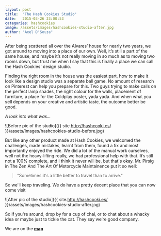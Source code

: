 ```yaml
---
layout: post
title:  "The Hash Cookies Studio"
date:   2015-03-26 23:00:53
categories: hashcookies
image: /assets/images/hashcookies-studio-after.jpg
author: "Axel D'Souza"
---
```


After being scattered all over the Alvares’ house for nearly two years, we got around to moving into a place of our own. Well, it’s still a part of the same house, and maybe it’s not really moving in so much as to moving two rooms down, but trust me when I say that this is finally a place we can call the Hash Cookies' design studio.

Finding the right room in the house was the easiest part, how to make it look like a design studio was a separate ball game. No amount of research on Pinterest can help you prepare for this. Two guys trying to make calls on the perfect lamp shades, the right colour for the walls, placement of furniture, a place for the Coldplay poster, yada yada. And when what you sell depends on your creative and artistic taste, the outcome better be good. 

*A look into what was...*

![Before pic of the studio]({{ site.http://hashcooki.es/ }}/assets/images/hashcookies-studio-before.jpg)

But like any other product made at Hash Cookies, we welcomed the challenges, made mistakes, learnt from them, found a fix and most importantly enjoyed the ride. We did a lot of the manual work ourselves, well not the heavy-lifting really, we had professional help with that. It’s still not a 100% complete, and I think it never will be, but that's okay. Mr. Pirsig in The Zen And The Art Of Motorcycle Maintainence put it so well:
> "Sometimes it's a little better to travel than to arrive."



So we'll keep traveling. We do have a pretty decent place that you can now come visit 

![After pic of the studio]({{ site.http://hashcooki.es/ }}/assets/images/hashcookies-studio-after.jpg)

So if you're around, drop by for a cup of chai, or to chat about a whacky idea or maybe just to tickle the cat. They say we’re good company. 

We are on the  [**map**](https://www.google.co.in/maps/place/Hash+Cookies/@15.567541,73.782771,18z/data=!3m1!4b1!4m2!3m1!1s0x0000000000000000:0xee3ecec85417a514)
